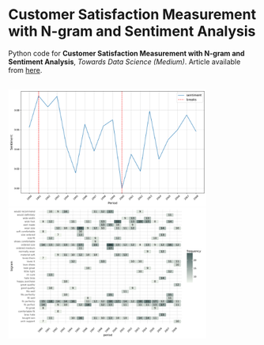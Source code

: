 # Customer Satisfaction Measurement with N-gram and Sentiment Analysis
Python code for **Customer Satisfaction Measurement with N-gram and Sentiment Analysis**, *Towards Data Science (Medium)*.
Article available from [here](https://towardsdatascience.com/customer-satisfaction-measurement-with-n-gram-and-sentiment-analysis-547e291c13a6?sk=62f9decb619744c96c49735ff09653c3).


<p float="left">
  </br>
  <img src="sentiment-fig.png" width="400" />
  <img src="arabica-fig.png" width="400" />
</p>

